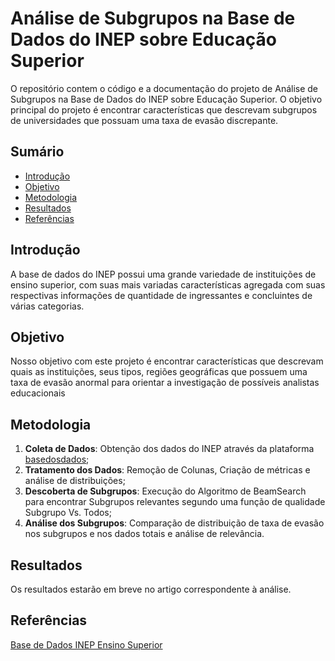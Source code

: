 # Análise de Subgrupos na Base de Dados do INEP sobre Educação Superior

O repositório contem o código e a documentação do projeto de Análise de Subgrupos na Base de Dados do INEP sobre Educação Superior. O objetivo principal do projeto é encontrar características que descrevam subgrupos de universidades que possuam uma taxa de evasão discrepante.


## Sumário
- [Introdução](#introducao)
- [Objetivo](#objetivo)
- [Metodologia](#metodologia)
- [Resultados](#resultados)
- [Referências](#referencias)


## Introdução
A base de dados do INEP possui uma grande variedade de instituições de ensino superior, com suas mais variadas características agregada com suas respectivas informações de quantidade de ingressantes e concluintes de várias categorias. 

## Objetivo
 Nosso objetivo com este projeto é encontrar características que descrevam quais as instituições, seus tipos, regiões geográficas que possuem uma taxa de evasão anormal para orientar a investigação de possíveis analistas educacionais

## Metodologia

 1. **Coleta de Dados**: Obtenção dos dados do INEP através da plataforma [basedosdados](#referencias);
 2. **Tratamento dos Dados**: Remoção de Colunas, Criação de métricas e análise de distribuições;
 3. **Descoberta de Subgrupos**: Execução do Algoritmo de BeamSearch para encontrar Subgrupos relevantes segundo uma função de qualidade Subgrupo Vs. Todos;
 4. **Análise dos Subgrupos**: Comparação de distribuição de taxa de evasão nos subgrupos e nos dados totais e análise de relevância.
## Resultados
Os resultados estarão em breve no artigo correspondente à análise.

## Referências
[Base de Dados INEP Ensino Superior](https://basedosdados.org/dataset/a3b57cca-ff80-4bf2-8bac-c145109e06a7?table=03f7e043-9ea1-47f9-9e77-f55dfe449381)
